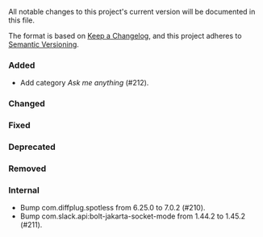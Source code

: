 All notable changes to this project's current version will be documented in this file.

The format is based on [Keep a Changelog](https://keepachangelog.com/en/1.0.0/), and this project adheres
to [Semantic Versioning](https://semver.org/spec/v2.0.0.html).

### Added

- Add category _Ask me anything_ (#212).

### Changed

### Fixed

### Deprecated

### Removed

### Internal

- Bump com.diffplug.spotless from 6.25.0 to 7.0.2 (#210).
- Bump com.slack.api:bolt-jakarta-socket-mode from 1.44.2 to 1.45.2 (#211).
